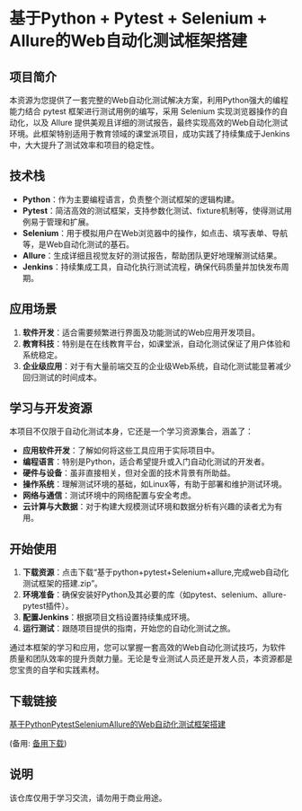 # 基于Python + Pytest + Selenium + Allure的Web自动化测试框架搭建

## 项目简介

本资源为您提供了一套完整的Web自动化测试解决方案，利用Python强大的编程能力结合 pytest 框架进行测试用例的编写，采用 Selenium 实现浏览器操作的自动化，以及 Allure 提供美观且详细的测试报告，最终实现高效的Web自动化测试环境。此框架特别适用于教育领域的课堂派项目，成功实践了持续集成于Jenkins中，大大提升了测试效率和项目的稳定性。

## 技术栈

- **Python**：作为主要编程语言，负责整个测试框架的逻辑构建。
- **Pytest**：简洁高效的测试框架，支持参数化测试、fixture机制等，使得测试用例易于管理和扩展。
- **Selenium**：用于模拟用户在Web浏览器中的操作，如点击、填写表单、导航等，是Web自动化测试的基石。
- **Allure**：生成详细且视觉友好的测试报告，帮助团队更好地理解测试结果。
- **Jenkins**：持续集成工具，自动化执行测试流程，确保代码质量并加快发布周期。

## 应用场景

1. **软件开发**：适合需要频繁进行界面及功能测试的Web应用开发项目。
2. **教育科技**：特别是在在线教育平台，如课堂派，自动化测试保证了用户体验和系统稳定。
3. **企业级应用**：对于有大量前端交互的企业级Web系统，自动化测试能显著减少回归测试的时间成本。

## 学习与开发资源

本项目不仅限于自动化测试本身，它还是一个学习资源集合，涵盖了：

- **应用软件开发**：了解如何将这些工具应用于实际项目中。
- **编程语言**：特别是Python，适合希望提升或入门自动化测试的开发者。
- **硬件与设备**：虽非直接相关，但对全面的技术背景有所助益。
- **操作系统**：理解测试环境的基础，如Linux等，有助于部署和维护测试环境。
- **网络与通信**：测试环境中的网络配置与安全考虑。
- **云计算与大数据**：对于构建大规模测试环境和数据分析有兴趣的读者尤为有用。

## 开始使用

1. **下载资源**：点击下载“基于python+pytest+Selenium+allure,完成web自动化测试框架的搭建.zip”。
2. **环境准备**：确保安装好Python及其必要的库（如pytest、selenium、allure-pytest插件）。
3. **配置Jenkins**：根据项目文档设置持续集成环境。
4. **运行测试**：跟随项目提供的指南，开始您的自动化测试之旅。

通过本框架的学习和应用，您可以掌握一套高效的Web自动化测试技巧，为软件质量和团队效率的提升贡献力量。无论是专业测试人员还是开发人员，本资源都是您宝贵的自学和实践素材。

## 下载链接
[基于PythonPytestSeleniumAllure的Web自动化测试框架搭建](https://pan.quark.cn/s/091f718519e1) 

(备用: [备用下载](https://pan.baidu.com/s/1eHzAlrS21E-iPJoDN6KgIQ?pwd=1234))

## 说明

该仓库仅用于学习交流，请勿用于商业用途。
